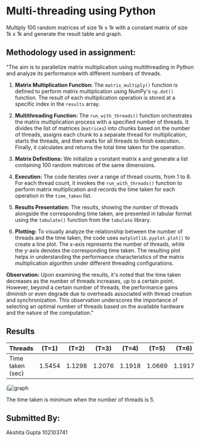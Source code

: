 
# Multi-threading using Python

Multiply 100 random matrices of size 1k x 1k with a constant matrix of size 1k x 1k and generate the result table and graph. 


## Methodology used in assignment:

"The aim is to parallelize matrix multiplication using multithreading in Python and analyze its performance with different numbers of threads.

1. **Matrix Multiplication Function:** The `matrix_multiply()` function is defined to perform matrix multiplication using NumPy's `np.dot()` function. The result of each multiplication operation is stored at a specific index in the `results` array.

2. **Multithreading Function:** The `run_with_threads()` function orchestrates the matrix multiplication process with a specified number of threads. It divides the list of matrices (`matrices`) into chunks based on the number of threads, assigns each chunk to a separate thread for multiplication, starts the threads, and then waits for all threads to finish execution. Finally, it calculates and returns the total time taken for the operation.

3. **Matrix Definitions:** We initialize a constant matrix `A` and generate a list containing 100 random matrices of the same dimensions.

4. **Execution:** The code iterates over a range of thread counts, from 1 to 8. For each thread count, it invokes the `run_with_threads()` function to perform matrix multiplication and records the time taken for each operation in the `time_taken` list.

5. **Results Presentation:** The results, showing the number of threads alongside the corresponding time taken, are presented in tabular format using the `tabulate()` function from the `tabulate` library.

6. **Plotting:** To visually analyze the relationship between the number of threads and the time taken, the code uses `matplotlib.pyplot.plot()` to create a line plot. The x-axis represents the number of threads, while the y-axis denotes the corresponding time taken. The resulting plot helps in understanding the performance characteristics of the matrix multiplication algorithm under different threading configurations.

**Observation:** Upon examining the results, it's noted that the time taken decreases as the number of threads increases, up to a certain point. However, beyond a certain number of threads, the performance gains diminish or even degrade due to overheads associated with thread creation and synchronization. This observation underscores the importance of selecting an optimal number of threads based on the available hardware and the nature of the computation."

## Results

| Threads | (T=1)  | (T=2)            | (T=3)            | (T=4)  | (T=5)            | (T=6)   | (T=7)            | (T=8)            |
|---|---|---|---|---|---|---|---|---|
| Time taken (sec) | 1.5454 | 1.1298            | 1.2076            | 1.1918 | 1.0669            | 1.1917 | 1.1288            | 1.1922            |


(![graph](https://github.com/neelakshidob/Multithreading-102103766/assets/99609535/b8af876e-7ec4-4968-9023-940cf17b52e6)



The time taken is minimum when the number of threads is 5.
## Submitted By:
Akshita Gupta
102103741


